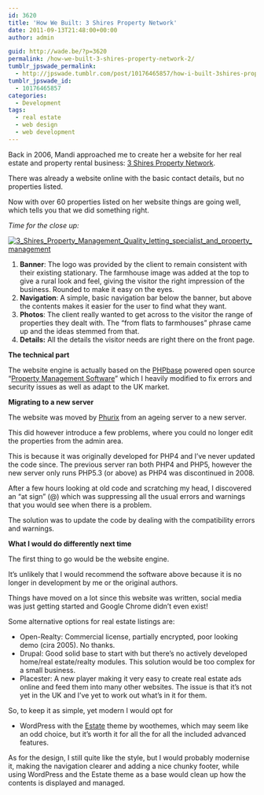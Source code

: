 ```yaml
---
id: 3620
title: 'How We Built: 3 Shires Property Network'
date: 2011-09-13T21:48:00+00:00
author: admin

guid: http://wade.be/?p=3620
permalink: /how-we-built-3-shires-property-network-2/
tumblr_jpswade_permalink:
  - http://jpswade.tumblr.com/post/10176465857/how-i-built-3shires-property-network
tumblr_jpswade_id:
  - 10176465857
categories:
  - Development
tags:
  - real estate
  - web design
  - web development
---
```

<p class="lead">
  Back in 2006, Mandi approached me to create her a website for her real estate and property rental business: <a href="http://www.3shires.net/">3 Shires Property Network</a>.
</p>

There was already a website online with the basic contact details, but no properties listed.

Now with over 60 properties listed on her website things are going well, which tells you that we did something right.

_Time for the close up:_

[<img class="alignnone size-medium wp-image-3641" src="http://wade.be/upload/3_Shires_Property_Management_Quality_letting_specialist_and_property_management-300x214.png" alt="3_Shires_Property_Management_Quality_letting_specialist_and_property_management" srcset="http://wade.be/upload/3_Shires_Property_Management_Quality_letting_specialist_and_property_management-300x214.png 300w, http://wade.be/upload/3_Shires_Property_Management_Quality_letting_specialist_and_property_management.png 768w" sizes="(max-width: 300px) 100vw, 300px" />](http://wade.be/upload/3_Shires_Property_Management_Quality_letting_specialist_and_property_management.png) 

  1. **Banner**: The logo was provided by the client to remain consistent with their existing stationary. The farmhouse image was added at the top to give a rural look and feel, giving the visitor the right impression of the business. Rounded to make it easy on the eyes.
  2. **Navigation**: A simple, basic navigation bar below the banner, but above the contents makes it easier for the user to find what they want.
  3. **Photos**: The client really wanted to get across to the visitor the range of properties they dealt with. The “from flats to farmhouses” phrase came up and the ideas stemmed from that.
  4. **Details:** All the details the visitor needs are right there on the front page.

**The technical part**

The website engine is actually based on the [PHPbase](/phpbase-web-framework) powered open source “[Property Management Software](http://freshmeat.net/projects/property-management-software)&#8221; which I heavily modified to fix errors and security issues as well as adapt to the UK market.

**Migrating to a new server**

The website was moved by [Phurix](http://www.phurix.co.uk/) from an ageing server to a new server.

This did however introduce a few problems, where you could no longer edit the properties from the admin area.

This is because it was originally developed for PHP4 and I’ve never updated the code since. The previous server ran both PHP4 and PHP5, however the new server only runs PHP5.3 (or above) as PHP4 was discontinued in 2008.

After a few hours looking at old code and scratching my head, I discovered an “at sign” (@) which was suppressing all the usual errors and warnings that you would see when there is a problem.

The solution was to update the code by dealing with the compatibility errors and warnings.

**What I would do differently next time**

The first thing to go would be the website engine.

It’s unlikely that I would recommend the software above because it is no longer in development by me or the original authors.

Things have moved on a lot since this website was written, social media was just getting started and Google Chrome didn’t even exist!

Some alternative options for real estate listings are:

  * Open-Realty: Commercial license, partially encrypted, poor looking demo (cira 2005). No thanks.
  * Drupal: Good solid base to start with but there’s no actively developed home/real estate/realty modules. This solution would be too complex for a small business.
  * Placester: A new player making it very easy to create real estate ads online and feed them into many other websites. The issue is that it’s not yet in the UK and I’ve yet to work out what’s in it for them.

So, to keep it as simple, yet modern I would opt for

  * WordPress with the [Estate](http://www.woothemes.com/2010/07/estate/) theme by woothemes, which may seem like an odd choice, but it’s worth it for all the for all the included advanced features.

As for the design, I still quite like the style, but I would probably modernise it, making the navigation clearer and adding a nice chunky footer, while using WordPress and the Estate theme as a base would clean up how the contents is displayed and managed.